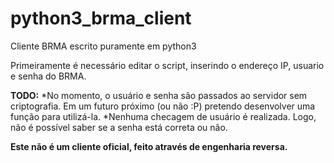 # python3_brma_client
Cliente BRMA escrito puramente em python3

Primeiramente é necessário editar o script, inserindo o endereço IP, usuario e senha do BRMA.

**TODO:**
*No momento, o usuário e senha são passados ao servidor sem criptografia. Em um futuro próximo (ou não :P) pretendo desenvolver uma função para utilizá-la.
*Nenhuma checagem de usuário é realizada. Logo, não é possível saber se a senha está correta ou não.

**Este não é um cliente oficial, feito através de engenharia reversa.**
